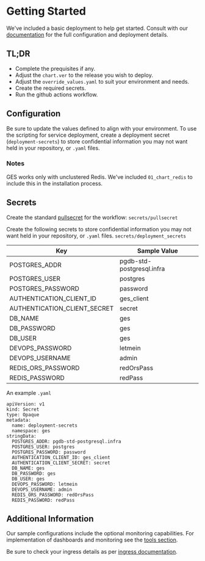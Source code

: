 # Getting Started
We've included a basic deployment to help get started.
Consult with our [documentation](all.docs.genesys.com/PEC-CAB/Current/CABPEGuide) for the full configuration and deployment details.

## TL;DR
- Complete the prequisites if any.
- Adjust the `chart.ver` to the release you wish to deploy.
- Adjust the `override_values.yaml` to suit your environment and needs.
- Create the required secrets.
- Run the github actions workflow.

## Configuration

Be sure to update the values defined to align with your environment.
To use the scripting for service deployment, create a deployment secret (`deployment-secrets`) to store confidential information you may not want held in your repository, or `.yaml` files. 

### Notes
GES works only with unclustered Redis. We've included `01_chart_redis` to include this in the installation process.

## Secrets 
Create the standard [pullsecret](../#-considerations) for the workflow: 
`secrets/pullsecret`

Create the following secrets to store confidential information you may not want held in your repository, or `.yaml` files. 
`secrets/deployment_secrets`

|Key|Sample Value|
|-|-|
POSTGRES_ADDR| pgdb-std-postgresql.infra
POSTGRES_USER| postgres
POSTGRES_PASSWORD| password
AUTHENTICATION_CLIENT_ID| ges_client
AUTHENTICATION_CLIENT_SECRET| secret
DB_NAME| ges
DB_PASSWORD| ges
DB_USER| ges
DEVOPS_PASSWORD| letmein
DEVOPS_USERNAME| admin
REDIS_ORS_PASSWORD| redOrsPass
REDIS_PASSWORD| redPass

An example `.yaml`
```
apiVersion: v1
kind: Secret
type: Opaque
metadata:
  name: deployment-secrets
  namespace: ges
stringData:
  POSTGRES_ADDR: pgdb-std-postgresql.infra
  POSTGRES_USER: postgres
  POSTGRES_PASSWORD: password
  AUTHENTICATION_CLIENT_ID: ges_client
  AUTHENTICATION_CLIENT_SECRET: secret
  DB_NAME: ges
  DB_PASSWORD: ges
  DB_USER: ges
  DEVOPS_PASSWORD: letmein
  DEVOPS_USERNAME: admin
  REDIS_ORS_PASSWORD: redOrsPass
  REDIS_PASSWORD: redPass
```

## Additional Information

Our sample configurations include the optional monitoring capabilities. For implementation of dashboards and monitoring see the [tools section](/tools).

Be sure to check your ingress details as per [ingress documentation](/doc/ingress.md).